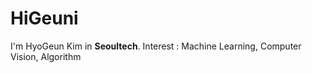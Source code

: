 # HiGeuni

I'm HyoGeun Kim in **Seoultech**.
Interest : Machine Learning, Computer Vision, Algorithm
